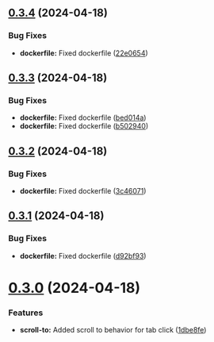 ## [0.3.4](https://github.com/aaliboyev/mnk-telegram-bot/compare/v0.3.3...v0.3.4) (2024-04-18)


### Bug Fixes

* **dockerfile:** Fixed dockerfile ([22e0654](https://github.com/aaliboyev/mnk-telegram-bot/commit/22e06542160c9a66004b2d20fe0cf560771ac059))



## [0.3.3](https://github.com/aaliboyev/mnk-telegram-bot/compare/v0.3.2...v0.3.3) (2024-04-18)


### Bug Fixes

* **dockerfile:** Fixed dockerfile ([bed014a](https://github.com/aaliboyev/mnk-telegram-bot/commit/bed014aec71ba97f51f16a5fc9ffd73054071dfa))
* **dockerfile:** Fixed dockerfile ([b502940](https://github.com/aaliboyev/mnk-telegram-bot/commit/b502940e2c3ea9b0fc8fe6b37f4212d468bf08b3))



## [0.3.2](https://github.com/aaliboyev/mnk-telegram-bot/compare/v0.3.1...v0.3.2) (2024-04-18)


### Bug Fixes

* **dockerfile:** Fixed dockerfile ([3c46071](https://github.com/aaliboyev/mnk-telegram-bot/commit/3c46071a52a1603acd635a30e1fd56f17c212e4f))



## [0.3.1](https://github.com/aaliboyev/mnk-telegram-bot/compare/v0.3.0...v0.3.1) (2024-04-18)


### Bug Fixes

* **dockerfile:** Fixed dockerfile ([d92bf93](https://github.com/aaliboyev/mnk-telegram-bot/commit/d92bf93ce7f66e85b67875d8dc2238e37875bdb6))



# [0.3.0](https://github.com/aaliboyev/mnk-telegram-bot/compare/v0.2.0...v0.3.0) (2024-04-18)


### Features

* **scroll-to:** Added scroll to behavior for tab click ([1dbe8fe](https://github.com/aaliboyev/mnk-telegram-bot/commit/1dbe8fe7cdbc1822f1a17aef8a9cb5dfbc4d106e))



